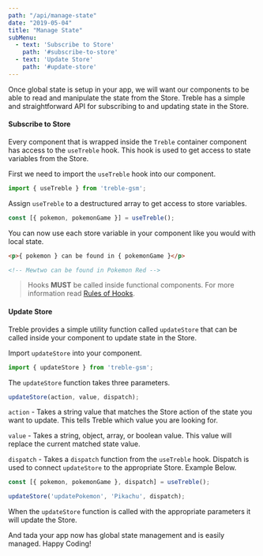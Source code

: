 ```yaml
---
path: "/api/manage-state"
date: "2019-05-04"
title: "Manage State"
subMenu: 
  - text: 'Subscribe to Store'
    path: '#subscribe-to-store'
  - text: 'Update Store'
    path: '#update-store'
---
```


Once global state is setup in your app, we will want our components to be able to read and manipulate the state from the Store. Treble has a simple and straightforward API for subscribing to and updating state in the Store.

#### Subscribe to Store
Every component that is wrapped inside the `Treble` container component has access to the `useTreble` hook. This hook is used to get access to state variables from the Store. 

First we need to import the `useTreble` hook into our component.

```javascript
import { useTreble } from 'treble-gsm';
```

Assign `useTreble` to a destructured array to get access to store variables.

```javascript
const [{ pokemon, pokemonGame }] = useTreble();
```

You can now use each store variable in your component like you would with local state.

```html
<p>{ pokemon } can be found in { pokemonGame }</p>

<!-- Mewtwo can be found in Pokemon Red -->
```

> Hooks **MUST** be called inside functional components. For more information read [Rules of Hooks](https://reactjs.org/docs/hooks-rules.html).

#### Update Store
Treble provides a simple utility function called `updateStore` that can be called inside your component to update state in the Store.

Import `updateStore` into your component.

```javascript
import { updateStore } from 'treble-gsm';
```

The `updateStore` function takes three parameters.

```javascript
updateStore(action, value, dispatch);
```

`action` - Takes a string value that matches the Store action of the state you want to update. This tells Treble which value you are looking for.

`value` - Takes a string, object, array, or boolean value.  This value will replace the current matched state value.

`dispatch` - Takes a `dispatch` function from the `useTreble` hook. Dispatch is used to connect `updateStore` to the appropriate Store. Example Below.

```javascript
const [{ pokemon, pokemonGame }, dispatch] = useTreble();

updateStore('updatePokemon', 'Pikachu', dispatch);
```

When the `updateStore` function is called with the appropriate parameters it will update the Store.

And tada your app now has global state management and is easily managed. Happy Coding!



